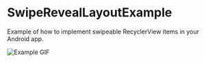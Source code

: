 # SwipeRevealLayoutExample #

Example of how to implement swipeable RecyclerView items in your Android app.


![Example GIF](https://i.imgur.com/0KrBzQz.gif)
